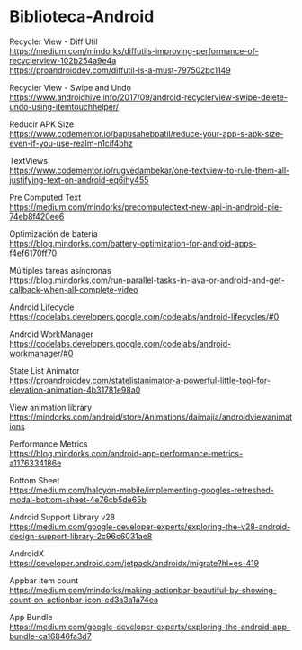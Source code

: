 # Biblioteca-Android

Recycler View - Diff Util<br>
 https://medium.com/mindorks/diffutils-improving-performance-of-recyclerview-102b254a9e4a <br>
 https://proandroiddev.com/diffutil-is-a-must-797502bc1149
 
Recycler View - Swipe and Undo <br>
https://www.androidhive.info/2017/09/android-recyclerview-swipe-delete-undo-using-itemtouchhelper/
 
Reducir APK Size <br>
https://www.codementor.io/bapusahebpatil/reduce-your-app-s-apk-size-even-if-you-use-realm-n1cif4bhz

TextViews <br>
https://www.codementor.io/rugvedambekar/one-textview-to-rule-them-all-justifying-text-on-android-eq6ihy455

Pre Computed Text <br>
https://medium.com/mindorks/precomputedtext-new-api-in-android-pie-74eb8f420ee6

Optimización de batería <br>
https://blog.mindorks.com/battery-optimization-for-android-apps-f4ef6170ff70

Múltiples tareas asíncronas <br>
https://blog.mindorks.com/run-parallel-tasks-in-java-or-android-and-get-callback-when-all-complete-video

Android Lifecycle <br>
https://codelabs.developers.google.com/codelabs/android-lifecycles/#0

Android WorkManager <br>
https://codelabs.developers.google.com/codelabs/android-workmanager/#0

State List Animator <br>
https://proandroiddev.com/statelistanimator-a-powerful-little-tool-for-elevation-animation-4b31781e98a0

View animation library <br>
https://mindorks.com/android/store/Animations/daimajia/androidviewanimations

Performance Metrics <br>
https://blog.mindorks.com/android-app-performance-metrics-a1176334186e

Bottom Sheet <br>
https://medium.com/halcyon-mobile/implementing-googles-refreshed-modal-bottom-sheet-4e76cb5de65b

Android Support Library v28 <br>
https://medium.com/google-developer-experts/exploring-the-v28-android-design-support-library-2c96c6031ae8

AndroidX <br>
https://developer.android.com/jetpack/androidx/migrate?hl=es-419

Appbar item count <br>
https://medium.com/mindorks/making-actionbar-beautiful-by-showing-count-on-actionbar-icon-ed3a3a1a74ea

App Bundle <br>
https://medium.com/google-developer-experts/exploring-the-android-app-bundle-ca16846fa3d7
